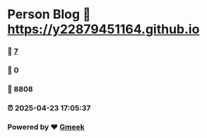 # Person Blog :link: https://y22879451164.github.io 
### :page_facing_up: [7](https://y22879451164.github.io/tag.html) 
### :speech_balloon: 0 
### :hibiscus: 8808 
### :alarm_clock: 2025-04-23 17:05:37 
### Powered by :heart: [Gmeek](https://github.com/Meekdai/Gmeek)
